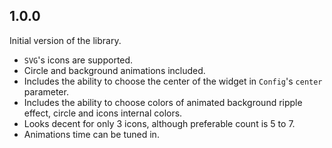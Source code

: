 ## 1.0.0
Initial version of the library.

* `SVG`'s icons are supported.
* Circle and background animations included.
* Includes the ability to choose the center of the widget in `Config`'s `center` parameter.
* Includes the ability to choose colors of animated background ripple effect, circle and icons internal colors.
* Looks decent for only 3 icons, although preferable count is 5 to 7.
* Animations time can be tuned in.